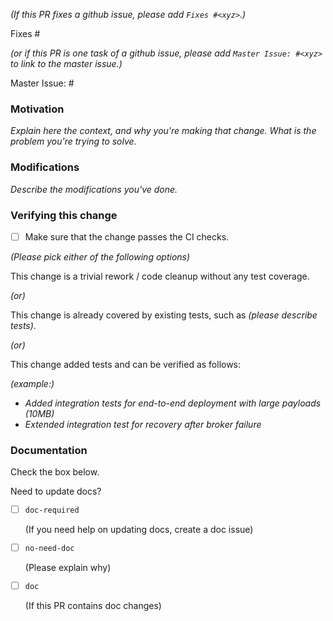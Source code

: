<!--
### Contribution Checklist

- Fill out the template below to describe the changes contributed by the pull request. That will give reviewers the context they need to do the review.

- Each pull request should address only one issue, not mix up code from multiple issues.

- Each commit in the pull request has a meaningful commit message

- Once all items of the checklist are addressed, remove the above text and this checklist, leaving only the filled out template below.

**(The sections below can be removed for hotfixes of typos)**
-->

*(If this PR fixes a github issue, please add `Fixes #<xyz>`.)*

Fixes #<xyz>

*(or if this PR is one task of a github issue, please add `Master Issue: #<xyz>` to link to the master issue.)*

Master Issue: #<xyz>

### Motivation

*Explain here the context, and why you're making that change. What is the problem you're trying to solve.*

### Modifications

*Describe the modifications you've done.*

### Verifying this change

- [ ] Make sure that the change passes the CI checks.

*(Please pick either of the following options)*

This change is a trivial rework / code cleanup without any test coverage.

*(or)*

This change is already covered by existing tests, such as *(please describe tests)*.

*(or)*

This change added tests and can be verified as follows:

*(example:)*
- *Added integration tests for end-to-end deployment with large payloads (10MB)*
- *Extended integration test for recovery after broker failure*

### Documentation

Check the box below.

Need to update docs?

- [ ] `doc-required`

  (If you need help on updating docs, create a doc issue)

- [ ] `no-need-doc`

  (Please explain why)

- [ ] `doc`

  (If this PR contains doc changes)

